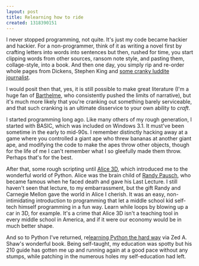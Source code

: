 ```yaml
---
layout: post
title: Relearning how to ride
created: 1318390151
---
```

I never stopped programming, not quite. It's just my code became hackier and hackier. For a non-programmer, think of it as writing a novel first by crafting letters into words into sentences but then, rushed for time, you start clipping words from other sources, ransom note style, and pasting them, collage-style, into a book. And then one day, you simply rip and re-order whole pages from Dickens, Stephen King and <a href="http://www.washingtonpost.com/blogs/post-partisan/post/the-legacy-of-steve-jobs/2011/03/04/gIQAAhqfaL_blog.html?hpid=z3">some cranky luddite journalist</a>.

I would posit then that, yes, it is still possible to make great literature (I'm a huge fan of <a href="http://www.jessamyn.com/barth/">Barthelme</a>, who consistently pushed the limits of narrative), but it's much more likely that you're cranking out something barely serviceable, and that such cranking is an ultimate disservice to your own ability to <em>craft</em>.

I started programming long ago. Like many others of my rough generation, I started with BASIC, which was included on Windows 3.1. It must've been sometime in the early to mid-90s. I remember distinctly hacking away at a game where you controlled a giant ape who threw bananas at another giant ape, and modifying the code to make the apes throw other objects, though for the life of me I can't remember what I so gleefully made them throw. Perhaps that's for the best.

After that, some rough scripting until <a href="http://www.alice.org/">Alice 3D</a>, which introduced me to the wonderful world of Python. Alice was the brain child of <a href="http://www.cs.cmu.edu/~pausch/">Randy Pausch</a>, who became famous when he faced death and gave his Last Lecture. I still haven't seen that lecture, to my embarrassment, but the gift Randy and Carnegie Mellon gave the world in Alice I cherish. It was an easy, non-intimidating introduction to programming that let a middle school kid self-tech himself programming in a fun way. Learn while loops by blowing up a car in 3D, for example. It's a crime that Alice 3D isn't a teaching tool in every middle school in America, and if it were our economy would be in much better shape.

And so to Python I've returned, re<a href="http://learnpythonthehardway.org/">learning Python the hard way</a> via Zed A. Shaw's wonderful book. Being self-taught, my education was spotty but his 210 guide has gotten me up and running again at a good pace without any stumps, while patching in the numerous holes my self-education had left.
